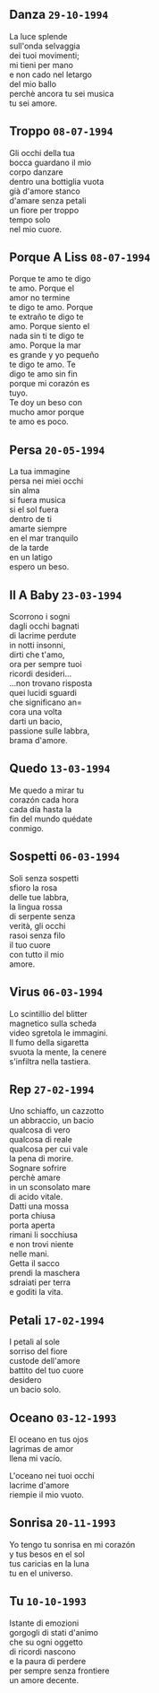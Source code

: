 ## Danza `29-10-1994`  
  
La luce splende  
sull'onda selvaggia  
dei tuoi movimenti;  
mi tieni per mano  
e non cado nel letargo  
del mio ballo  
perch&egrave; ancora tu sei musica  
tu sei amore.  
  
## Troppo `08-07-1994`  
  
Gli occhi della tua  
bocca guardano il mio  
corpo danzare  
dentro una bottiglia vuota  
gi&agrave; d'amore stanco  
d'amare senza petali  
un fiore per troppo  
tempo solo  
nel mio cuore.  
  
## Porque A Liss `08-07-1994`  
  
Porque te amo te digo  
te amo. Porque el  
amor no termine  
te digo te amo. Porque  
te extra&ntilde;o te digo te  
amo. Porque siento el  
nada sin ti te digo te  
amo. Porque la mar  
es grande y yo peque&ntilde;o  
te digo te amo. Te  
digo te amo sin fin  
porque mi coraz&oacute;n es  
tuyo.  
Te doy un beso con  
mucho amor porque  
te amo es poco.  
  
## Persa `20-05-1994`  
  
La tua immagine  
persa nei miei occhi  
sin alma  
si fuera musica  
si el sol fuera  
dentro de ti  
amarte siempre  
en el mar tranquilo  
de la tarde  
en un latigo  
espero un beso.  
  
## Il A Baby `23-03-1994`  
  
Scorrono i sogni  
dagli occhi bagnati  
di lacrime perdute  
in notti insonni,  
dirti che t'amo,  
ora per sempre tuoi  
ricordi desideri...  
...non trovano risposta  
quei lucidi sguardi  
che significano an=  
cora una volta  
darti un bacio,  
passione sulle labbra,  
brama d'amore.  
  
## Quedo `13-03-1994`  
  
Me quedo a mirar tu  
coraz&oacute;n cada hora  
cada d&iacute;a hasta la  
fin del mundo qu&eacute;date  
conmigo.  
  
## Sospetti `06-03-1994`  
  
Soli senza sospetti  
sfioro la rosa  
delle tue labbra,  
la lingua rossa  
di serpente senza  
verit&agrave;, gli occhi  
rasoi senza filo  
il tuo cuore  
con tutto il mio  
amore.  
  
## Virus `06-03-1994`  
  
Lo scintillio del blitter  
magnetico sulla scheda  
video sgretola le immagini.  
Il fumo della sigaretta  
svuota la mente, la cenere  
s'infiltra nella tastiera.  
  
## Rep `27-02-1994`  
  
Uno schiaffo, un cazzotto  
un abbraccio, un bacio  
qualcosa di vero  
qualcosa di reale  
qualcosa per cui vale  
la pena di morire.  
Sognare sofrire  
perch&egrave; amare  
in un sconsolato mare  
di acido vitale.  
Datti una mossa  
porta chiusa  
porta aperta  
rimani li socchiusa  
e non trovi niente  
nelle mani.  
Getta il sacco  
prendi la maschera  
sdraiati per terra  
e goditi la vita.  
  
## Petali `17-02-1994`  
  
I petali al sole  
sorriso del fiore  
custode dell'amore  
battito del tuo cuore  
desidero  
un bacio solo.  
  
## Oceano `03-12-1993`  
  
El oceano en tus ojos  
lagrimas de amor  
llena mi vac&iacute;o.  
  
L'oceano nei tuoi occhi  
lacrime d'amore  
riempie il mio vuoto.  
  
## Sonrisa `20-11-1993`  
  
Yo tengo tu sonrisa en mi coraz&oacute;n  
y tus besos en el sol  
tus caricias en la luna  
tu en el universo.  
  
## Tu `10-10-1993`  
  
Istante di emozioni  
gorgogli di stati d'animo  
che su ogni oggetto  
di ricordi nascono  
e la paura di perdere  
per sempre senza frontiere  
un amore decente.  
